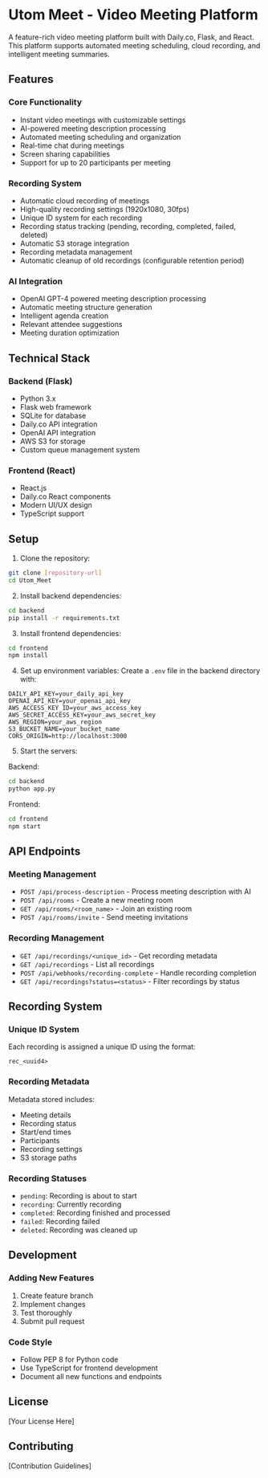 # Utom Meet - Video Meeting Platform

A feature-rich video meeting platform built with Daily.co, Flask, and React. This platform supports automated meeting scheduling, cloud recording, and intelligent meeting summaries.

## Features

### Core Functionality
- Instant video meetings with customizable settings
- AI-powered meeting description processing
- Automated meeting scheduling and organization
- Real-time chat during meetings
- Screen sharing capabilities
- Support for up to 20 participants per meeting

### Recording System
- Automatic cloud recording of meetings
- High-quality recording settings (1920x1080, 30fps)
- Unique ID system for each recording
- Recording status tracking (pending, recording, completed, failed, deleted)
- Automatic S3 storage integration
- Recording metadata management
- Automatic cleanup of old recordings (configurable retention period)

### AI Integration
- OpenAI GPT-4 powered meeting description processing
- Automatic meeting structure generation
- Intelligent agenda creation
- Relevant attendee suggestions
- Meeting duration optimization

## Technical Stack

### Backend (Flask)
- Python 3.x
- Flask web framework
- SQLite for database
- Daily.co API integration
- OpenAI API integration
- AWS S3 for storage
- Custom queue management system

### Frontend (React)
- React.js
- Daily.co React components
- Modern UI/UX design
- TypeScript support

## Setup

1. Clone the repository:
```bash
git clone [repository-url]
cd Utom_Meet
```

2. Install backend dependencies:
```bash
cd backend
pip install -r requirements.txt
```

3. Install frontend dependencies:
```bash
cd frontend
npm install
```

4. Set up environment variables:
Create a `.env` file in the backend directory with:
```
DAILY_API_KEY=your_daily_api_key
OPENAI_API_KEY=your_openai_api_key
AWS_ACCESS_KEY_ID=your_aws_access_key
AWS_SECRET_ACCESS_KEY=your_aws_secret_key
AWS_REGION=your_aws_region
S3_BUCKET_NAME=your_bucket_name
CORS_ORIGIN=http://localhost:3000
```

5. Start the servers:

Backend:
```bash
cd backend
python app.py
```

Frontend:
```bash
cd frontend
npm start
```

## API Endpoints

### Meeting Management
- `POST /api/process-description` - Process meeting description with AI
- `POST /api/rooms` - Create a new meeting room
- `GET /api/rooms/<room_name>` - Join an existing room
- `POST /api/rooms/invite` - Send meeting invitations

### Recording Management
- `GET /api/recordings/<unique_id>` - Get recording metadata
- `GET /api/recordings` - List all recordings
- `POST /api/webhooks/recording-complete` - Handle recording completion
- `GET /api/recordings?status=<status>` - Filter recordings by status

## Recording System

### Unique ID System
Each recording is assigned a unique ID using the format:
```
rec_<uuid4>
```

### Recording Metadata
Metadata stored includes:
- Meeting details
- Recording status
- Start/end times
- Participants
- Recording settings
- S3 storage paths

### Recording Statuses
- `pending`: Recording is about to start
- `recording`: Currently recording
- `completed`: Recording finished and processed
- `failed`: Recording failed
- `deleted`: Recording was cleaned up

## Development

### Adding New Features
1. Create feature branch
2. Implement changes
3. Test thoroughly
4. Submit pull request

### Code Style
- Follow PEP 8 for Python code
- Use TypeScript for frontend development
- Document all new functions and endpoints

## License

[Your License Here]

## Contributing

[Contribution Guidelines]
